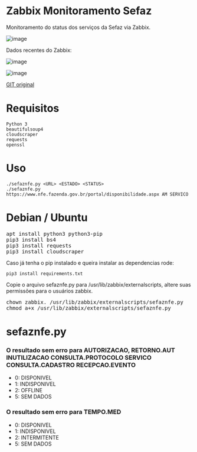 # Zabbix Monitoramento Sefaz
Monitoramento do status dos serviços da Sefaz via Zabbix.

![image](https://github.com/user-attachments/assets/85db4740-54b4-46a0-8680-875c1f585515)

Dados recentes do Zabbix:

![image](https://github.com/user-attachments/assets/aaaf7e64-374b-4aef-8926-58349d91e7ea)

![image](https://github.com/user-attachments/assets/ee3bce29-42f7-4225-827f-2702d66a98c7)

[GIT original](https://github.com/everaldoscabral/Monitoramento_Sefaz)

# Requisitos
```
Python 3
beautifulsoup4
cloudscraper
requests
openssl
```

# Uso
```
./sefaznfe.py <URL> <ESTADO> <STATUS>
./sefaznfe.py https://www.nfe.fazenda.gov.br/portal/disponibilidade.aspx AM SERVICO
```

# Debian / Ubuntu
<pre>apt install python3 python3-pip
pip3 install bs4
pip3 install requests
pip3 install cloudscraper</pre>

Caso já tenha o pip instalado e queira instalar as dependencias rode:
```
pip3 install requirements.txt
```

Copie o arquivo sefaznfe.py para /usr/lib/zabbix/externalscripts, altere suas permissões para o usuários zabbix. 
<pre>
chown zabbix. /usr/lib/zabbix/externalscripts/sefaznfe.py
chmod a+x /usr/lib/zabbix/externalscripts/sefaznfe.py
</pre>

# sefaznfe.py
### O resultado sem erro para AUTORIZACAO, RETORNO.AUT INUTILIZACAO CONSULTA.PROTOCOLO SERVICO CONSULTA.CADASTRO RECEPCAO.EVENTO
- 0: DISPONIVEL
- 1: INDISPONIVEL
- 2: OFFLINE
- 5: SEM DADOS

### O resultado sem erro para TEMPO.MED
- 0: DISPONIVEL
- 1: INDISPONIVEL
- 2: INTERMITENTE
- 5: SEM DADOS